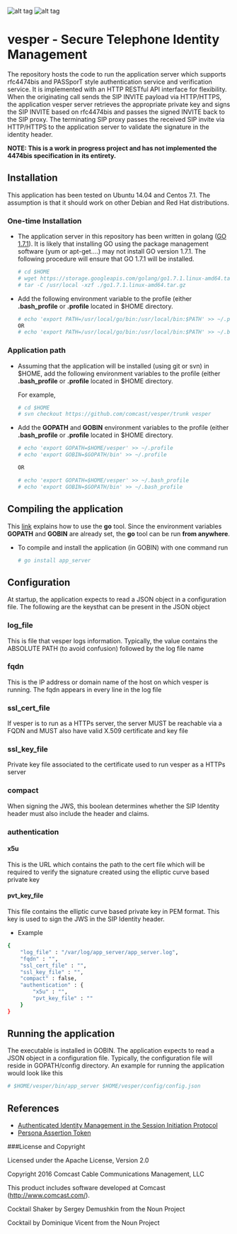 ![alt tag](https://github.com/Comcast/vesper/blob/master/stir.png)
![alt tag](https://github.com/Comcast/vesper/blob/master/shaken.png)
# vesper - Secure Telephone Identity Management

The repository hosts the code to run the application server which supports rfc4474bis and PASSporT style authentication service and verification service. It is implemented with an HTTP RESTful API interface for flexibility.  When the originating call sends the SIP INVITE payload via HTTP/HTTPS, the application vesper server retrieves the appropriate private key and signs the SIP INVITE based on rfc4474bis and passes the signed INVITE back to the SIP proxy. The terminating SIP proxy passes the received SIP invite via HTTP/HTTPS
to the application server to validate the signature in the identity header. 

**NOTE: This is a work in progress project and has not implemented the 4474bis specification in its entirety.**

## Installation

This application has been tested on Ubuntu 14.04 and Centos 7.1. The assumption is that it should work on other Debian and Red Hat distributions.

### One-time Installation

- The application server in this repository has been written in golang ([GO 1.7.1](https://golang.org/doc/go1.7)).
	It is likely that installing GO using the package management software (yum or apt-get....) may not install
	GO version 1.7.1. The following procedure will ensure that GO 1.7.1 will be installed.

	```sh
	# cd $HOME
	# wget https://storage.googleapis.com/golang/go1.7.1.linux-amd64.tar.gz
	# tar -C /usr/local -xzf ./go1.7.1.linux-amd64.tar.gz
	```
	
- Add the following environment variable to the profile (either **.bash_profile** or **.profile** located in $HOME directory.	
	
	```sh
	# echo 'export PATH=/usr/local/go/bin:/usr/local/bin:$PATH' >> ~/.profile
	OR
	# echo 'export PATH=/usr/local/go/bin:/usr/local/bin:$PATH' >> ~/.bash_profile
	```

### Application path

-	Assuming that the application will be installed (using git or svn) in $HOME, add the following environment
	variables to the profile (either **.bash_profile** or **.profile** located in $HOME directory.

	For example,
 
	```sh
	# cd $HOME
	# svn checkout https://github.com/comcast/vesper/trunk vesper
	```

- Add the **GOPATH** and **GOBIN** environment variables to the profile (either **.bash_profile** or **.profile** 
	located in $HOME directory.	
	
	```sh
	# echo 'export GOPATH=$HOME/vesper' >> ~/.profile
	# echo 'export GOBIN=$GOPATH/bin' >> ~/.profile
	
	OR
	
	# echo 'export GOPATH=$HOME/vesper' >> ~/.bash_profile
	# echo 'export GOBIN=$GOPATH/bin' >> ~/.bash_profile
	```

## Compiling the application

This [link](https://golang.org/cmd/go/) explains how to use the **go** tool. Since the environment variables **GOPATH**
and **GOBIN** are already set, the **go** tool can be run **from anywhere**.

- To compile and install the application (in GOBIN) with one command run

	```sh
	# go install app_server
	```

## Configuration
At startup, the application expects to read a JSON object in a configuration file. The following are the keysthat can be present
in the JSON object

### log_file
This is file that vesper logs information. Typically, the value contains the ABSOLUTE PATH (to avoid confusion) followed 
by the log file name

### fqdn
This is the IP address or domain name of the host on which vesper is running. The fqdn appears in every line in the log file

### ssl_cert_file
If vesper is to run as a HTTPs server, the server MUST be reachable via a FQDN and MUST also have valid X.509 certificate and key file

### ssl_key_file
Private key file associated to the certificate used to run vesper as a HTTPs server

### compact
When signing the JWS, this boolean determines whether the SIP Identity header must also include the header and claims.

### authentication

#### x5u
This is the URL which contains the path to the cert file which will be required to verify the signature created using the
elliptic curve based private key

#### pvt_key_file
This file contains the elliptic curve based private key in PEM format. This key is used to sign the JWS in the SIP Identity header.
 
- Example

```sh
{
	"log_file" : "/var/log/app_server/app_server.log",
	"fqdn" : "",
	"ssl_cert_file" : "",
	"ssl_key_file" : "",
	"compact" : false,
	"authentication" : {
		"x5u" : "",
		"pvt_key_file" : ""
	}
}
```

## Running the application

The executable is installed in GOBIN. The application expects to read a JSON object in a configuration file. Typically,
the configuration file will reside in GOPATH/config directory. An example for running the application would look
like this

```sh
# $HOME/vesper/bin/app_server $HOME/vesper/config/config.json
```
 
## References

- [Authenticated Identity Management in the Session Initiation Protocol](https://tools.ietf.org/html/draft-ietf-stir-rfc4474bis-10)
- [Persona Assertion Token](https://tools.ietf.org/html/draft-ietf-stir-passport-05)

###License and Copyright

Licensed under the Apache License, Version 2.0

Copyright 2016 Comcast Cable Communications Management, LLC

This product includes software developed at Comcast (http://www.comcast.com/).

Cocktail Shaker by Sergey Demushkin from the Noun Project

Cocktail by Dominique Vicent from the Noun Project